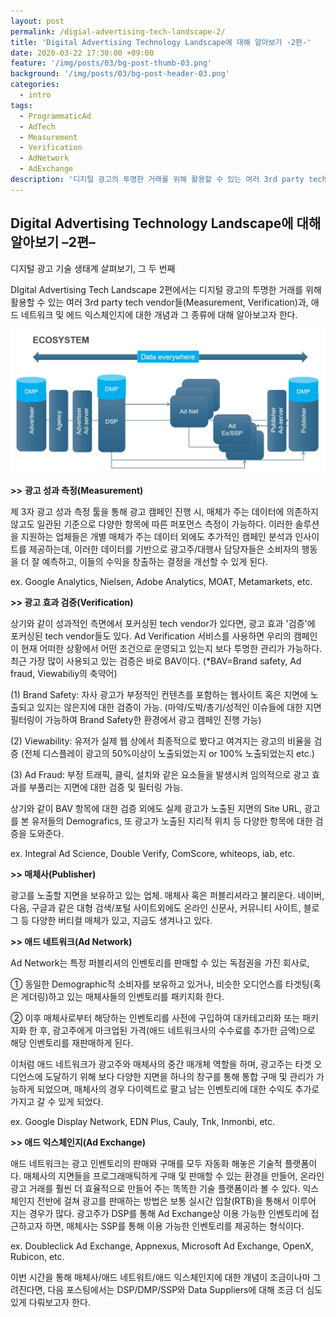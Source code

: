 ```yaml
---
layout: post
permalink: /digial-advertising-tech-landscape-2/
title: 'Digital Advertising Technology Landscape에 대해 알아보기 -2편-'
date: 2020-03-22 17:30:00 +09:00
feature: '/img/posts/03/bg-post-thumb-03.png'
background: '/img/posts/03/bg-post-header-03.png'
categories:
  - intro
tags:
  - ProgrammaticAd
  - AdTech
  - Measurement
  - Verification
  - AdNetwork
  - AdExchange
description: '디지털 광고의 투명한 거래를 위해 활용할 수 있는 여러 3rd party tech vendor들(Measurement, Verification)과, 애드 네트워크 및 에드 익스체인지에 대한 개념과 그 종류에 대하여'
---
```




## Digital Advertising Technology Landscape에 대해 알아보기 –2편–

디지털 광고 기술 생태계 살펴보기, 그 두 번째



DIgital Advertising Tech Landscape 2편에서는 디지털 광고의 투명한 거래를 위해 활용할 수 있는 여러 3rd party tech vendor들(Measurement, Verification)과, 애드 네트워크 및 에드 익스체인지에 대한 개념과 그 종류에 대해 알아보고자 한다.

 



![Programmatic Ad Ecosystem in KR](/img/posts/03/prog-echo.JPG)





**>>** **광고 성과 측정(Measurement)**

제 3자 광고 성과 측정 툴을 통해 광고 캠페인 진행 시, 매체가 주는 데이터에 의존하지 않고도 일관된 기준으로 다양한 항목에 따른 퍼포먼스 측정이 가능하다. 이러한 솔루션을 지원하는 업체들은 개별 매체가 주는 데이터 외에도 추가적인 캠페인 분석과 인사이트를 제공하는데, 이러한 데이터를 기반으로 광고주/대행사 담당자들은 소비자의 행동을 더 잘 예측하고, 이들의 수익을 창출하는 결정을 개선할 수 있게 된다.

ex.  Google Analytics, Nielsen, Adobe Analytics, MOAT, Metamarkets, etc.



**>> 광고 효과 검증(Verification)** 

상기와 같이 성과적인 측면에서 포커싱된 tech vendor가 있다면, 광고 효과 '검증'에 포커싱된 tech vendor들도 있다. Ad Verification 서비스를 사용하면 우리의 캠페인이 현재 어떠한 상황에서 어떤 조건으로 운영되고 있는지 보다 투명한 관리가 가능하다.  최근 가장 많이 사용되고 있는 검증은 바로 BAV이다. (*BAV=Brand safety, Ad fraud, Viewabiliy의 축약어)

(1) Brand Safety: 자사 광고가 부정적인 컨텐츠를 포함하는 웹사이트 혹은 지면에 노출되고 있지는 않은지에 대한 검증이 가능. (마약/도박/총기/성적인 이슈들에 대한 지면 필터링이 가능하여 Brand Safety한 환경에서 광고 캠페인 진행 가능)

(2) Viewability: 유저가 실제 웹 상에서 최종적으로 봤다고 여겨지는 광고의 비율을 검증 (전체 디스플레이 광고의 50%이상이 노출되었는지 or 100% 노출되었는지 etc.)

(3) Ad Fraud: 부정 트래픽, 클릭, 설치와 같은 요소들을 발생시켜 임의적으로 광고 효과를 부풀리는 지면에 대한 검증 및 필터링 가능.

상기와 같이 BAV 항목에 대한 검증 외에도 실제 광고가 노출된 지면의 Site URL, 광고를 본 유저들의 Demografics, 또 광고가 노출된 지리적 위치 등 다양한 항목에 대한 검증을 도와준다.

ex.  Integral Ad Science, Double Verify, ComScore, whiteops, iab, etc.



**>> 매체사(Publisher)**

광고를 노출할 지면을 보유하고 있는 업체. 매체사 혹은 퍼블리셔라고 불리운다.  네이버, 다음, 구글과 같은 대형 검색/포털 사이트외에도 온라인 신문사, 커뮤니티 사이트, 블로그 등 다양한 버티컬 매체가 있고, 지금도 생겨나고 있다.



**>> 애드 네트워크(Ad Network)**

Ad Network는 특정 퍼블리셔의 인벤토리를 판매할 수 있는 독점권을 가진 회사로,

① 동일한 Demographic적 소비자를 보유하고 있거나, 비슷한 오디언스를 타겟팅(혹은 게더링)하고 있는 매체사들의 인벤토리를 패키지화 한다.

② 이후 매체사로부터 해당하는 인벤토리를 사전에 구입하여 대카테고리화 또는 패키지화 한 후, 광고주에게 마크업된 가격(애드 네트워크사의 수수료를 추가한 금액)으로 해당 인벤토리를 재판매하게 된다.

이처럼 애드 네트워크가 광고주와 매체사의 중간 매개체 역할을 하며, 광고주는 타겟 오디언스에 도달하기 위해 보다 다양한 지면을 하나의 창구를 통해 통합 구매 및 관리가 가능하게 되었으며, 매체사의 경우 다이렉트로 팔고 남는 인벤토리에 대한 수익도 추가로 가지고 갈 수 있게 되었다. 

ex. Google Display Network, EDN Plus, Cauly, Tnk, Inmonbi, etc.



**>> 애드 익스체인지(Ad Exchange)**

애드 네트워크는 광고 인벤토리의 판매와 구매를 모두 자동화 해놓은 기술적 플랫폼이다.  매체사의 지면들을 프로그래매틱하게 구매 및 판매할 수 있는 환경을 만들어, 온라인 광고 거래를 훨씬 더 효율적으로 만들어 주는 똑똑한 기술 플랫폼이라 볼 수 있다. 익스체인지 전반에 걸쳐 광고를 판매하는 방법은 보통 실시간 입찰(RTB)을 통해서 이루어 지는 경우가 많다. 광고주가 DSP를 통해 Ad Exchange상 이용 가능한 인벤토리에 접근하고자 하면, 매체사는 SSP를 통해 이용 가능한 인벤토리를 제공하는 형식이다.  

ex. Doubleclick Ad Exchange, Appnexus, Microsoft Ad Exchange, OpenX, Rubicon, etc.



이번 시간을 통해 매체사/애드 네트워트/애드 익스체인지에 대한 개념이 조금이나마 그려진다면, 다음 포스팅에서는 DSP/DMP/SSP와 Data Suppliers에 대해 조금 더 심도있게 다뤄보고자 한다.





